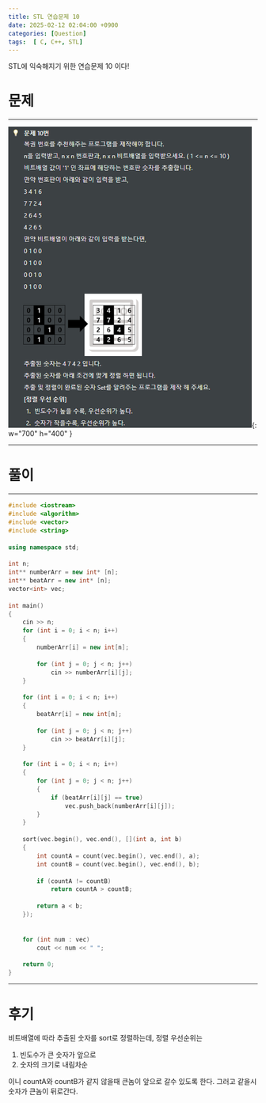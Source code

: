 ```yaml
---
title: STL 연습문제 10
date: 2025-02-12 02:04:00 +0900
categories: [Question]  
tags:  [ C, C++, STL]
---
```


STL에 익숙해지기 위한 연습문제 10 이다!

# 문제   
---------------------------------------
![Desktop View](/assets/img/stl10.png){: w="700" h="400" }

---------------------------------------

# 풀이
---------------------------------------
```c++
#include <iostream>
#include <algorithm>
#include <vector>
#include <string>

using namespace std;

int n;
int** numberArr = new int* [n];
int** beatArr = new int* [n];
vector<int> vec;

int main()
{
    cin >> n;
    for (int i = 0; i < n; i++)
    {
        numberArr[i] = new int[n];
        
        for (int j = 0; j < n; j++)
            cin >> numberArr[i][j];
    }
    
    for (int i = 0; i < n; i++)
    {
        beatArr[i] = new int[n];
        
        for (int j = 0; j < n; j++)
            cin >> beatArr[i][j];
    }
    
    for (int i = 0; i < n; i++)
    {
        for (int j = 0; j < n; j++)
        {
            if (beatArr[i][j] == true)
                vec.push_back(numberArr[i][j]);
        }
    }
    
    sort(vec.begin(), vec.end(), [](int a, int b)
    {
        int countA = count(vec.begin(), vec.end(), a);
        int countB = count(vec.begin(), vec.end(), b);
        
        if (countA != countB)
            return countA > countB;
        
        return a < b;
    });
    
    
    for (int num : vec)
        cout << num << " ";
    
    return 0;
}

````

---------------------------------------

# 후기

비트배열에 따라 추출된 숫자를 sort로 정렬하는데, 정렬 우선순위는

1. 빈도수가 큰 숫자가 앞으로
2. 숫자의 크기로 내림차순

이니 countA와 countB가 같지 않을때 큰놈이 앞으로 갈수 있도록 한다.
그러고 같을시 숫자가 큰놈이 뒤로간다.
